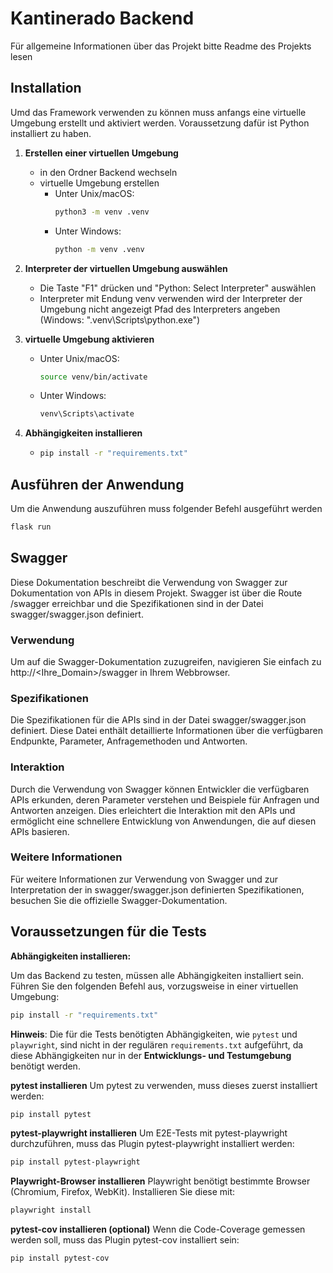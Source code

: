 # Kantinerado Backend
Für allgemeine Informationen über das Projekt bitte Readme des Projekts lesen

## Installation
Umd das Framework verwenden zu können muss anfangs eine virtuelle Umgebung erstellt und aktiviert werden.
Voraussetzung dafür ist Python installiert zu haben.

1. **Erstellen einer virtuellen Umgebung**
   - in den Ordner Backend wechseln
   - virtuelle Umgebung erstellen
        - Unter Unix/macOS:
            ```bash
            python3 -m venv .venv
            ```
        - Unter Windows:
            ```bash
            python -m venv .venv
            ```

2. **Interpreter der virtuellen Umgebung auswählen**
   - Die Taste "F1" drücken und "Python: Select Interpreter" auswählen
   - Interpreter mit Endung venv verwenden 
     wird der Interpreter der Umgebung nicht angezeigt Pfad des Interpreters angeben (Windows: ".venv\Scripts\python.exe")

3. **virtuelle Umgebung aktivieren**
    - Unter Unix/macOS:
        ```bash
        source venv/bin/activate
        ```
    - Unter Windows:
        ```bash
        venv\Scripts\activate
        ```

4. **Abhängigkeiten installieren**
   - ```bash
     pip install -r "requirements.txt"
     ```

## Ausführen der Anwendung
Um die Anwendung auszuführen muss folgender Befehl ausgeführt werden
```bash
flask run
```
## Swagger
Diese Dokumentation beschreibt die Verwendung von Swagger zur Dokumentation von APIs in diesem Projekt. Swagger ist über die Route /swagger erreichbar und die Spezifikationen sind in der Datei swagger/swagger.json definiert.

### Verwendung
Um auf die Swagger-Dokumentation zuzugreifen, navigieren Sie einfach zu http://<Ihre_Domain>/swagger in Ihrem Webbrowser.

### Spezifikationen
Die Spezifikationen für die APIs sind in der Datei swagger/swagger.json definiert. Diese Datei enthält detaillierte Informationen über die verfügbaren Endpunkte, Parameter, Anfragemethoden und Antworten.

### Interaktion
Durch die Verwendung von Swagger können Entwickler die verfügbaren APIs erkunden, deren Parameter verstehen und Beispiele für Anfragen und Antworten anzeigen. Dies erleichtert die Interaktion mit den APIs und ermöglicht eine schnellere Entwicklung von Anwendungen, die auf diesen APIs basieren.

### Weitere Informationen
Für weitere Informationen zur Verwendung von Swagger und zur Interpretation der in swagger/swagger.json definierten Spezifikationen, besuchen Sie die offizielle Swagger-Dokumentation.

## Voraussetzungen für die Tests 

**Abhängigkeiten installieren:**

Um das Backend zu testen, müssen alle Abhängigkeiten installiert sein.
Führen Sie den folgenden Befehl aus, vorzugsweise in einer virtuellen Umgebung:
```bash
pip install -r "requirements.txt"
```

**Hinweis**: Die für die Tests benötigten Abhängigkeiten, wie `pytest` und `playwright`, sind nicht in der regulären `requirements.txt` aufgeführt, da diese Abhängigkeiten nur in der **Entwicklungs- und Testumgebung** benötigt werden.


**pytest installieren**
Um pytest zu verwenden, muss dieses zuerst installiert werden:
```bash
pip install pytest
```

**pytest-playwright installieren**
Um E2E-Tests mit pytest-playwright durchzuführen, muss das Plugin pytest-playwright installiert werden:
```bash
pip install pytest-playwright
```

**Playwright-Browser installieren**
Playwright benötigt bestimmte Browser (Chromium, Firefox, WebKit). Installieren Sie diese mit:
```bash
playwright install
```

**pytest-cov installieren (optional)**
Wenn die Code-Coverage gemessen werden soll, muss das Plugin pytest-cov installiert sein:
```bash
pip install pytest-cov
```